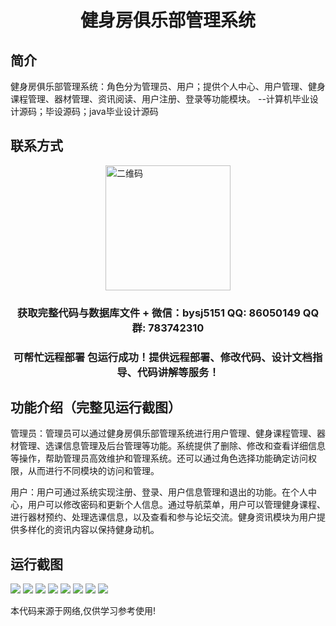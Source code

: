 <p><h1 align="center">健身房俱乐部管理系统</h1></p>

## 简介
健身房俱乐部管理系统：角色分为管理员、用户；提供个人中心、用户管理、健身课程管理、器材管理、资讯阅读、用户注册、登录等功能模块。    --计算机毕业设计源码；毕设源码；java毕业设计源码


## 联系方式
<img src="https://bs-1329754181.cos.ap-shanghai.myqcloud.com/wx.jpg" alt="二维码" style="display: block; margin: 0 auto;" width="200px">
<p><h3 align="center">获取完整代码与数据库文件 + 微信：bysj5151 QQ: 86050149 QQ群: 783742310</h3></p>
<p><h3 align="center">可帮忙远程部署 包运行成功！提供远程部署、修改代码、设计文档指导、代码讲解等服务！</h3></p>

## 功能介绍（完整见运行截图）
管理员：管理员可以通过健身房俱乐部管理系统进行用户管理、健身课程管理、器材管理、选课信息管理及后台管理等功能。系统提供了删除、修改和查看详细信息等操作，帮助管理员高效维护和管理系统。还可以通过角色选择功能确定访问权限，从而进行不同模块的访问和管理。

用户：用户可通过系统实现注册、登录、用户信息管理和退出的功能。在个人中心，用户可以修改密码和更新个人信息。通过导航菜单，用户可以管理健身课程、进行器材预约、处理选课信息，以及查看和参与论坛交流。健身资讯模块为用户提供多样化的资讯内容以保持健身动机。


## 运行截图
![](imgs/588112-20220615170415893-510927631.png)
![](imgs/588112-20220615170421893-499553698.png)
![](imgs/588112-20220615170426442-1161253492.png)
![](imgs/588112-20220615170435165-1434336070.png)
![](imgs/588112-20220615170443968-1881046539.png)
![](imgs/588112-20220615170452319-1556517944.png)
![](imgs/588112-20220615170500876-2001248501.png)
![](imgs/588112-20220615170505616-101495298.png)

<p>本代码来源于网络,仅供学习参考使用!</p>
